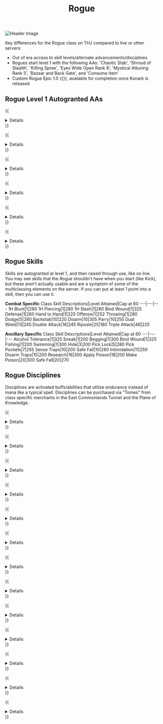 ﻿---
title: Rogue
description: Overview of the Rogue Class
---

![Header Image](/images/classes.webp)

Key differences for the Rogue class on THJ compared to live or other servers:

- Out of era access to skill levels/alternate advancements/disciplines
- Rogues start level 1 with the following AAs: 'Chaotic Stab', 'Shroud of Stealth', 'Killing Spree', 'Eyes Wide Open Rank 8', 'Mystical Attuning Rank 5', 'Bazaar and Back Gate', and 'Consume Item'
- Custom Rogue Epic 1.0 {{<item id="???" name="Ragebringer" link="/equipment-guide/epics/rog-epic/">}}, available for completion once Kunark is released

## Rogue Level 1 Autogranted AAs

{{<details title="Chaotic Stab (Passive)">}}
This ability will allow you to do minimal backstab damage on your backstab attempt, even if you are not positioned behind the monster. {{</details>}}

{{<details title="Shroud of Stealth (Passive)">}}
This ability provides a previously unheard of level of stealth. The Rogue is able to draw shadows about himself so completely, even creatures that are normally not fooled by such trickery are frequently unable to see him.
{{</details>}}

{{<details title="Killing Spree (Passive)">}}
After slaying a non-trivial con enemy, you have a 10% chance per rank to enter a battle frenzy that instantly boosts your endurance slightly as well as increases your offensive damage for the next 30 seconds.
{{</details>}}

{{<details title="Bazaar and Back Gate (Active)">}}
Every 10 minutes, allows you to teleport to the Bazaar when out of combat.
{{</details>}}

{{<details title="Eyes Wide Open Rank 8 (Passive)">}}
This passive ability increases the capacity of your extended target window by one slot per rank.
{{</details>}}

{{<details title="Mystical Attuning Rank 5 (Passive)">}}
This ability increases the number of mystical effects that can affect you at once by 1 per rank.
{{</details>}}

## Rogue Skills

Skills are autogranted at level 1, and then raised through use, like on live. You may see skills that the Rogue shouldn't have when you start (like Kick), but these aren't actually usable and are a symptom of some of the multiclassing elements on the server. If you can put at least 1 point into a skill, then you can use it.

**Combat Specific**
Class Skill Descriptions|Level Attained|Cap at 60
---|---|---
1H Blunt|1|280
1H Piercing|1|280
1H Slash|1|280
Bind Wound|1|325
Defense|1|260
Hand to Hand|1|225
Offense|1|252
Throwing|1|280
Dodge|5|280
Backstab|10|220
Disarm|10|305
Parry|10|255
Dual Wield|13|245
Double Attack|16|245
Riposte|25|180
Triple Attack|46|225

**Ancillary Specific**
Class Skill Descriptions|Level Attained|Cap at 60
---|---|---
Alcohol Tolerance|1|325
Sneak|1|200
Begging|1|300
Bind Wound|1|325
Fishing|1|200
Swimming|1|300
Hide|3|200
Pick Lock|5|280
Pick Pockets|7|255
Sense Traps|10|200
Safe Fall|10|280
Intimidation|11|250
Disarm Traps|15|200
Research|16|300
Apply Poison|18|200
Make Poison|20|300
Safe Fall|20|270

## Rogue Disciplines
Disciplines are activated buffs/abilities that utilize endurance instead of mana like a typical spell.  Disciplines can be purchased via "Tomes" from class specific merchants in the East Commonlands Tunnel and the Plane of Knowledge.

{{<details title="Sneak Attack (lvl 20)">}}
You take careful aim at your opponent, causing your next backstab to never miss and cause greater damage.  You may only prepare for sneak attack after being hidden for a few seconds.  Once visible you must attack quickly or else lose your advantage.
{{</details>}}

{{<details title="Fearless (lvl 40)">}}
Fear Immunity
{{</details>}}

{{<details title="Thief's Vengeance (lvl 52)">}}
You take careful aim at your opponent, causing your next backstab to never miss and cause greater damage.  You may only prepare for sneak attack after being hidden for a few seconds.  Once visible you must attack quickly or else lose your advantage.
{{</details>}}

{{<details title="Counterattack (lvl 53)">}}
Allows you to perfectly time your counter attacks, riposting every incoming blow.
{{</details>}}

{{<details title="Deadeye (lvl 54)">}}
Focuses your vision on your opponent, vastly increasing your hit rate.
{{</details>}}

{{<details title="Nimble (lvl 55)">}}
Increases your combat reflexes, allowing you to avoid most attacks.
{{</details>}}

{{<details title="Kinesthetics (lvl 57)">}}
Increases your combat sense, allowing you to dual wield and double attack every round.
{{</details>}}

{{<details title="Blinding Speed (lvl 58)">}}
Focuses energy into your arms, increasing your attack speed.
{{</details>}}

{{<details title="Duelist (lvl 59)">}}
Increases the damage of all of your melee attacks.
{{</details>}}

{{<details title="Nimble (lvl 55)">}}
Increases your combat reflexes, allowing you to avoid most attacks.
{{</details>}}

{{<details title="Assassin's Strike (lvl 63)">}}
You take careful aim at your opponent, causing your next backstab to never miss and cause greater damage.  You may only prepare for sneak attack after being hidden for a few seconds.  Once visible you must attack quickly or else lose your advantage.
{{</details>}}

{{<details title="Deadly Precision (lvl 63)">}}
Greatly increases your chances of hitting your target.
{{</details>}}

{{<details title="Twisted Chance (lvl 65)">}}
Causes you to fall into a battle trance, increasing your chance to hit, chance to critical, as well as your dual wield and double attack chances.
{{</details>}}